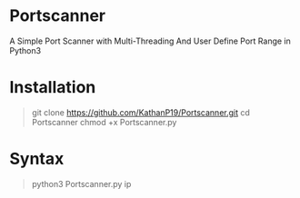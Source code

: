 # Portscanner
A Simple Port Scanner with Multi-Threading And User Define Port Range in Python3

# Installation
> git clone https://github.com/KathanP19/Portscanner.git
> cd Portscanner
> chmod +x Portscanner.py

# Syntax
>python3 Portscanner.py ip
